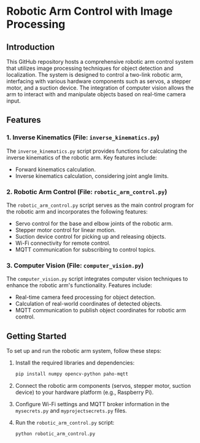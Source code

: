 # Robotic Arm Control with Image Processing

## Introduction

This GitHub repository hosts a comprehensive robotic arm control system that utilizes image processing techniques for object detection and localization. The system is designed to control a two-link robotic arm, interfacing with various hardware components such as servos, a stepper motor, and a suction device. The integration of computer vision allows the arm to interact with and manipulate objects based on real-time camera input.

## Features

### 1. Inverse Kinematics (File: `inverse_kinematics.py`)

The `inverse_kinematics.py` script provides functions for calculating the inverse kinematics of the robotic arm. Key features include:

- Forward kinematics calculation.
- Inverse kinematics calculation, considering joint angle limits.

### 2. Robotic Arm Control (File: `robotic_arm_control.py`)

The `robotic_arm_control.py` script serves as the main control program for the robotic arm and incorporates the following features:

- Servo control for the base and elbow joints of the robotic arm.
- Stepper motor control for linear motion.
- Suction device control for picking up and releasing objects.
- Wi-Fi connectivity for remote control.
- MQTT communication for subscribing to control topics.

### 3. Computer Vision (File: `computer_vision.py`)

The `computer_vision.py` script integrates computer vision techniques to enhance the robotic arm's functionality. Features include:

- Real-time camera feed processing for object detection.
- Calculation of real-world coordinates of detected objects.
- MQTT communication to publish object coordinates for robotic arm control.

## Getting Started

To set up and run the robotic arm system, follow these steps:

1. Install the required libraries and dependencies:

    ```bash
    pip install numpy opencv-python paho-mqtt
    ```

2. Connect the robotic arm components (servos, stepper motor, suction device) to your hardware platform (e.g., Raspberry Pi).

3. Configure Wi-Fi settings and MQTT broker information in the `mysecrets.py` and `myprojectsecrets.py` files.

4. Run the `robotic_arm_control.py` script:

   ```bash
   python robotic_arm_control.py

